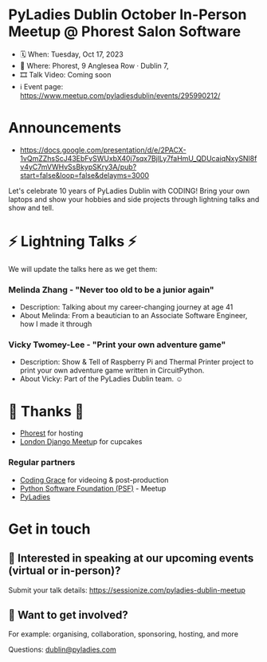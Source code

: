 # PyLadies Dublin October In-Person Meetup @ Phorest Salon Software

* 🗓 When: Tuesday, Oct 17, 2023
* 📍 Where: Phorest, 9 Anglesea Row · Dublin 7,
* 🎞 Talk Video: Coming soon
* ℹ️ Event page: https://www.meetup.com/pyladiesdublin/events/295990212/

  
# Announcements
* https://docs.google.com/presentation/d/e/2PACX-1vQmZZhsScJ43EbFvSWUxbX40j7sqx7BjlLy7faHmU_QDUcaiqNxySNl8fv4yC7mVWHvSsBkypSKry3A/pub?start=false&loop=false&delayms=3000

Let's celebrate 10 years of PyLadies Dublin with CODING!
Bring your own laptops and show your hobbies and side projects through lightning talks and show and tell.

# ⚡️ Lightning Talks ⚡️
We will update the talks here as we get them:

### Melinda Zhang - "Never too old to be a junior again"
* Description: Talking about my career-changing journey at age 41
* About Melinda: From a beautician to an Associate Software Engineer, how I made it through

### Vicky Twomey-Lee - "Print your own adventure game"
* Description: Show & Tell of Raspberry Pi and Thermal Printer project to print your own adventure game written in CircuitPython.
* About Vicky: Part of the PyLadies Dublin team. ☺️


# 🙏 Thanks 🙏 
* [Phorest](https://www.phorest.com/) for hosting
* [London Django Meetu](https://www.meetup.com/londondjango/)p for cupcakes

### Regular partners
* [Coding Grace](https://codinggrace.com) for videoing & post-production
* [Python Software Foundation (PSF)](https://www.python.org/psf-landing/) - Meetup
* [PyLadies](https://pyladies.com/)

# Get in touch
## 🎤 Interested in speaking at our upcoming events (virtual or in-person)?
Submit your talk details: https://sessionize.com/pyladies-dublin-meetup

## 💖 Want to get involved?
For example: organising, collaboration, sponsoring, hosting, and more

Questions: dublin@pyladies.com
